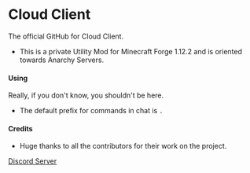 # Cloud Client
The official GitHub for Cloud Client.
- This is a private Utility Mod for Minecraft Forge 1.12.2 and is oriented towards Anarchy Servers.
#### Using
Really, if you don't know, you shouldn't be here.
- The default prefix for commands in chat is `.`
#### Credits
- Huge thanks to all the contributors for their work on the project.

[Discord Server](https://discord.gg/ZydwkaY)